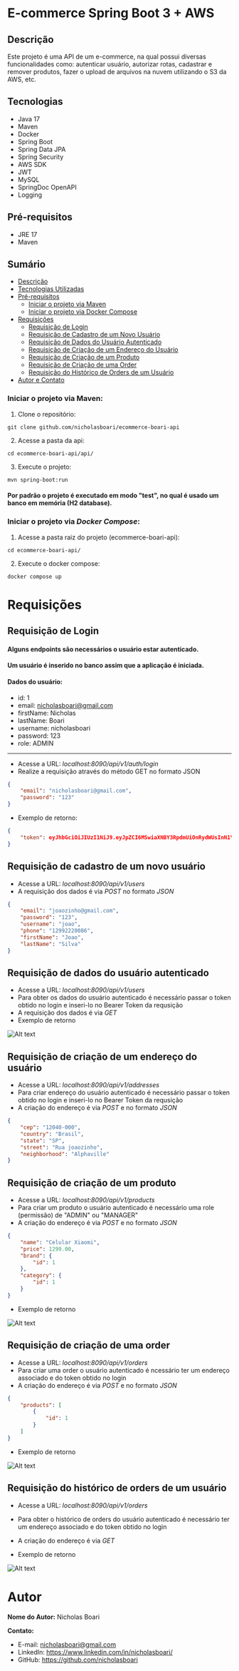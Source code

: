 # E-commerce Spring Boot 3 + AWS

## Descrição

Este projeto é uma API de um e-commerce, na qual possui diversas funcionalidades como: autenticar usuário, autorizar rotas, cadastrar e remover produtos, fazer o upload de arquivos na nuvem utilizando o S3 da AWS, etc.

## Tecnologias

- Java 17
- Maven
- Docker
- Spring Boot
- Spring Data JPA
- Spring Security
- AWS SDK
- JWT
- MySQL
- SpringDoc OpenAPI
- Logging

## Pré-requisitos

- JRE 17
- Maven

## Sumário
- [Descrição](#descrição)
- [Tecnologias Utilizadas](#tecnologias)
- [Pré-requisitos](#pré-requisitos)
  - [Iniciar o projeto via Maven](#iniciar-o-projeto-via-maven)
  - [Iniciar o projeto via Docker Compose](#iniciar-o-projeto-via-docker-compose)
- [Requisições](#requisições)
  - [Requisição de Login](#requisição-de-login)
  - [Requisição de Cadastro de um Novo Usuário](#requisição-de-cadastro-de-um-novo-usuário)
  - [Requisição de Dados do Usuário Autenticado](#requisição-de-dados-do-usuário-autenticado)
  - [Requisição de Criação de um Endereço do Usuário](#requisição-de-criação-de-um-endereço-do-usuário)
  - [Requisição de Criação de um Produto](#requisição-de-criação-de-um-produto)
  - [Requisição de Criação de uma Order](#requisição-de-criação-de-uma-order)
  - [Requisição do Histórico de Orders de um Usuário](#requisição-do-histórico-de-orders-de-um-usuário)
- [Autor e Contato](#autor)

### Iniciar o projeto via Maven:

1. Clone o repositório:

```shell
git clone github.com/nicholasboari/ecommerce-boari-api
```

2. Acesse a pasta da api:

```shell
cd ecommerce-boari-api/api/
```

3. Execute o projeto:

```shell
mvn spring-boot:run
```

#### Por padrão o projeto é executado em modo "test", no qual é usado um banco em memória (H2 database).

### Iniciar o projeto via *Docker Compose*:

1. Acesse a pasta raiz do projeto (ecommerce-boari-api):

```shell
cd ecommerce-boari-api/
```

2. Execute o docker compose:

```shell
docker compose up
```

# Requisições 

## Requisição de Login


#### Alguns endpoints são necessários o usuário estar autenticado.
#### Um usuário é inserido no banco assim que a aplicação é iniciada.

#### Dados do usuário:
- id: 1
- email: nicholasboari@gmail.com
- firstName: Nicholas
- lastName: Boari
- username: nicholasboari
- password: 123
- role: ADMIN
----

- Acesse a URL: *localhost:8090/api/v1/auth/login*
- Realize a requisição através do método GET no formato JSON

```json
{
    "email": "nicholasboari@gmail.com",
    "password": "123"
}
```

- Exemplo de retorno:

```json
{
    "token": eyJhbGciOiJIUzI1NiJ9.eyJpZCI6MSwiaXNBY3RpdmUiOnRydWUsInN1YiI6Im5pY2hvbGFzYm9hcmkiLCJpYXQiOjE3MDA2ODEwNTEsImV4cCI6MTcwMTU0NTA1MX0.8edCSh1DGRr3DN7cE5ciZBtV0IG8spjqHgPKMOUdc48
}
```
## Requisição de cadastro de um novo usuário

- Acesse a URL: *localhost:8090/api/v1/users*
- A requisição dos dados é via *POST* no formato *JSON*


```json
{
    "email": "joaozinho@gmail.com",
    "password": "123",
    "username": "joao",
    "phone": "12992220086",
    "firstName": "Joao",
    "lastName": "Silva"
}

```


## Requisição de dados do usuário autenticado

- Acesse a URL: *localhost:8090/api/v1/users*
- Para obter os dados do usuário autenticado é necessário passar o token obtido no login e inseri-lo no Bearer Token da requsição
- A requisição dos dados é via *GET*
- Exemplo de retorno

![Alt text](image.png)

## Requisição de criação de um endereço do usuário

- Acesse a URL: *localhost:8090/api/v1/addresses*
- Para criar endereço do usuário autenticado é necessário passar o token obtido no login e inseri-lo no Bearer Token da requsição
- A criação do endereço é via *POST* e no formato *JSON*

```json
{
    "cep": "12040-000",
    "country": "Brasil",
    "state": "SP",
    "street": "Rua joaozinho",
    "neighborhood": "Alphaville"
}
```

## Requisição de criação de um produto

- Acesse a URL: *localhost:8090/api/v1/products*
- Para criar um produto o usuário autenticado é necessário uma role (permissão) de "ADMIN" ou "MANAGER"
- A criação do endereço é via *POST* e no formato *JSON*

```json
{
    "name": "Celular Xiaomi",
    "price": 1299.00,
    "brand": {
        "id": 1
    },
    "category": {
        "id": 1
    }
}
```
- Exemplo de retorno

![Alt text](image-1.png)

## Requisição de criação de uma order

- Acesse a URL: *localhost:8090/api/v1/orders*
- Para criar uma order o usuário autenticado é ncessário ter um endereço associado e do token obtido no login
- A criação do endereço é via *POST* e no formato *JSON*

```json
{
    "products": [
        {
            "id": 1
        }
    ]
}
```
- Exemplo de retorno

![Alt text](image-2.png)

## Requisição do histórico de orders de um usuário

- Acesse a URL: *localhost:8090/api/v1/orders*
- Para obter o histórico de orders do usuário autenticado é necessário ter um endereço associado e do token obtido no login
- A criação do endereço é via *GET*

- Exemplo de retorno

![Alt text](image-3.png)

# Autor

**Nome do Autor:** Nicholas Boari

**Contato:**
- E-mail: nicholasboari@gmail.com
- LinkedIn: https://www.linkedin.com/in/nicholasboari/
- GitHub: https://github.com/nicholasboari
